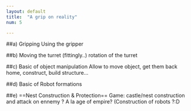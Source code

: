 ```yaml
---
layout: default
title:  "A grip on reality"
num: 5

---
```


##a) Gripping
Using the gripper

##b) Moving the turret (fittingly..)
rotation of the turret 

##c) Basic of object manipulation
Allow to move object, get them back home, construct, build structure...

##d) Basic of Robot formations

##e) ==Nest Construction & Protection==
Game: castle/nest construction and attack on ennemy ? A la age of empire? (Construction of robots ?:D

